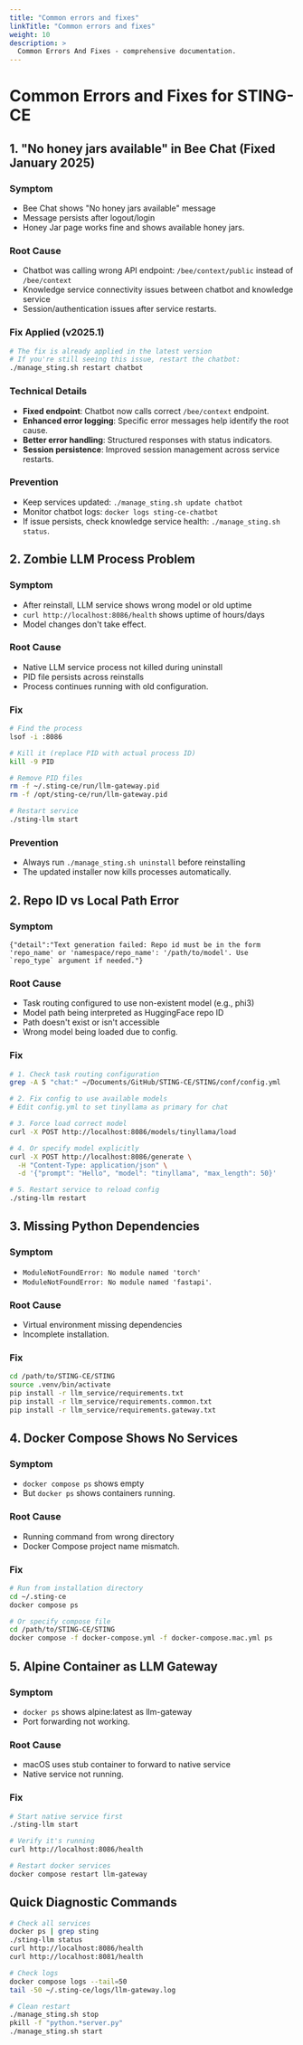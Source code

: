 ```yaml
---
title: "Common errors and fixes"
linkTitle: "Common errors and fixes"
weight: 10
description: >
  Common Errors And Fixes - comprehensive documentation.
---
```


# Common Errors and Fixes for STING-CE

## 1. "No honey jars available" in Bee Chat (Fixed January 2025)

### Symptom
- Bee Chat shows "No honey jars available" message
- Message persists after logout/login
- Honey Jar page works fine and shows available honey jars.

### Root Cause
- Chatbot was calling wrong API endpoint: `/bee/context/public` instead of `/bee/context`
- Knowledge service connectivity issues between chatbot and knowledge service
- Session/authentication issues after service restarts.

### Fix Applied (v2025.1)
```bash
# The fix is already applied in the latest version
# If you're still seeing this issue, restart the chatbot:
./manage_sting.sh restart chatbot
```

### Technical Details
- **Fixed endpoint**: Chatbot now calls correct `/bee/context` endpoint.
- **Enhanced error logging**: Specific error messages help identify the root cause.
- **Better error handling**: Structured responses with status indicators.
- **Session persistence**: Improved session management across service restarts.

### Prevention
- Keep services updated: `./manage_sting.sh update chatbot`
- Monitor chatbot logs: `docker logs sting-ce-chatbot`
- If issue persists, check knowledge service health: `./manage_sting.sh status`.

## 2. Zombie LLM Process Problem

### Symptom
- After reinstall, LLM service shows wrong model or old uptime
- `curl http://localhost:8086/health` shows uptime of hours/days
- Model changes don't take effect.

### Root Cause
- Native LLM service process not killed during uninstall
- PID file persists across reinstalls
- Process continues running with old configuration.

### Fix
```bash
# Find the process
lsof -i :8086

# Kill it (replace PID with actual process ID)
kill -9 PID

# Remove PID files
rm -f ~/.sting-ce/run/llm-gateway.pid
rm -f /opt/sting-ce/run/llm-gateway.pid

# Restart service
./sting-llm start
```

### Prevention
- Always run `./manage_sting.sh uninstall` before reinstalling
- The updated installer now kills processes automatically.

## 2. Repo ID vs Local Path Error

### Symptom
```
{"detail":"Text generation failed: Repo id must be in the form 'repo_name' or 'namespace/repo_name': '/path/to/model'. Use `repo_type` argument if needed."}
```

### Root Cause
- Task routing configured to use non-existent model (e.g., phi3)
- Model path being interpreted as HuggingFace repo ID
- Path doesn't exist or isn't accessible
- Wrong model being loaded due to config.

### Fix
```bash
# 1. Check task routing configuration
grep -A 5 "chat:" ~/Documents/GitHub/STING-CE/STING/conf/config.yml

# 2. Fix config to use available models
# Edit config.yml to set tinyllama as primary for chat

# 3. Force load correct model
curl -X POST http://localhost:8086/models/tinyllama/load

# 4. Or specify model explicitly
curl -X POST http://localhost:8086/generate \
  -H "Content-Type: application/json" \
  -d '{"prompt": "Hello", "model": "tinyllama", "max_length": 50}'

# 5. Restart service to reload config
./sting-llm restart
```

## 3. Missing Python Dependencies

### Symptom
- `ModuleNotFoundError: No module named 'torch'`
- `ModuleNotFoundError: No module named 'fastapi'`.

### Root Cause
- Virtual environment missing dependencies
- Incomplete installation.

### Fix
```bash
cd /path/to/STING-CE/STING
source .venv/bin/activate
pip install -r llm_service/requirements.txt
pip install -r llm_service/requirements.common.txt
pip install -r llm_service/requirements.gateway.txt
```

## 4. Docker Compose Shows No Services

### Symptom
- `docker compose ps` shows empty
- But `docker ps` shows containers running.

### Root Cause
- Running command from wrong directory
- Docker Compose project name mismatch.

### Fix
```bash
# Run from installation directory
cd ~/.sting-ce
docker compose ps

# Or specify compose file
cd /path/to/STING-CE/STING
docker compose -f docker-compose.yml -f docker-compose.mac.yml ps
```

## 5. Alpine Container as LLM Gateway

### Symptom
- `docker ps` shows alpine:latest as llm-gateway
- Port forwarding not working.

### Root Cause
- macOS uses stub container to forward to native service
- Native service not running.

### Fix
```bash
# Start native service first
./sting-llm start

# Verify it's running
curl http://localhost:8086/health

# Restart docker services
docker compose restart llm-gateway
```

## Quick Diagnostic Commands

```bash
# Check all services
docker ps | grep sting
./sting-llm status
curl http://localhost:8086/health
curl http://localhost:8081/health

# Check logs
docker compose logs --tail=50
tail -50 ~/.sting-ce/logs/llm-gateway.log

# Clean restart
./manage_sting.sh stop
pkill -f "python.*server.py"
./manage_sting.sh start
```